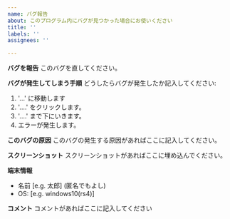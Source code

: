 ```yaml
---
name: バグ報告
about: このプログラム内にバグが見つかった場合にお使いください
title: ''
labels: ''
assignees: ''

---
```


**バグを報告**
このバグを直してください。

**バグが発生してしまう手順**
どうしたらバグが発生したか記入してください:
1.  '...' に移動します
2.  '....' をクリックします。
3.  '....' まで下にいきます。
4. エラーが発生します。

**このバグの原因**
このバグの発生する原因があればここに記入してください。

**スクリーンショット**
スクリーンショットがあればここに埋め込んでください。

**端末情報**
- 名前 [e.g. 太郎] (匿名でもよし)
- OS: [e.g. windows10(rs4)]

**コメント**
コメントがあればここに記入してください
